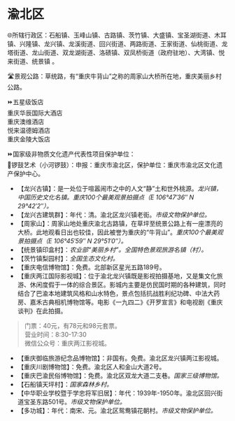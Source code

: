 # 渝北区  
🌐所辖行政区：石船镇、玉峰山镇、古路镇、茨竹镇、大盛镇、宝圣湖街道、木耳镇、兴隆镇、龙兴镇、龙溪街道、回兴街道、两路街道、王家街道、仙桃街道、龙塔街道、龙山街道、双龙湖街道、洛碛镇、双凤桥街道（政府驻地）、大湾镇、悦来街道、统景镇 。  

🛣️景观公路：草统路，有“重庆牛背山”之称的周家山大桥所在地，重庆美丽乡村公路。  

⏩五星级饭店  
重庆华辰国际大酒店  
重庆澳维酒店  
悦来温德姆酒店  
重庆金陵大饭店  

⏩国家级非物质文化遗产代表性项目保护单位：  
🔸锣鼓艺术（小河锣鼓）：申报：重庆市渝北区，保护单位：重庆市渝北区文化遗产保护中心。  

* 【龙兴古镇】：是一处位于喧嚣闹市之中的人文“静”土和世外桃源。*龙兴镇，中国历史文化名镇。重庆100个最美观景拍摄点（E 106°47′36″ N 29°42′2″）。*  
* 【龙兴古建筑群】：年代：清。渝北区龙兴镇老街。*市级文物保护单位。*  
* 【周家山】：周家山地处重庆渝北古路镇，在草坪至统景公路上有一座漂亮的大桥。此地观看日出也较佳，因此被誉为重庆的“牛背山”。*重庆100个最美观景拍摄点（E 106°45′59″ N 29°51′0″）。*  
* 【统景镇印盒村】：*农业部“美丽乡村”。全国特色景观旅游名镇（村）。*  
* 【茨竹镇梨园村】：*全国生态文化村。*  
* 【重庆电信博物馆】：免费。北部新区星光五路189号。  
* 【重庆两江国际影视城】：位于渝北龙兴镇既是影视拍摄基地，又是集文化旅游、休闲度假于一体的综合景区。影城内主要是仿民国时期的各种建筑，同时结合了巴渝本地建筑风格和山水特色，景点包括抗战胜利纪功碑、中法大药房、嘉禾古典相机博物馆等。电影《一九四二》《开罗宣言》和电视剧《重庆谈判》在此拍摄。  
> 门票：40元，有78元和98元套票。  
> 营业时间：8:30-17:30  
> 微信公众号：重庆两江影视城。  
* 【重庆御临旅游纪念品博物馆】：非国有。免费。渝北区龙兴镇两江影视城。  
* 【重庆川剧博物馆】：免费。渝北区人和金山大道2号。  
* 【重庆巴渝民俗博物馆】：免费。渝北区双龙大道二支巷。*国家三级博物馆。*  
* 【石船镇天坪村】：*国家森林乡村。*  
* 【中华职业学校暨于学忠将军旧居】：年代：1939年-1950年。渝北区回兴街道宝圣东路501号。*市级文物保护单位。*  
* 【多功城】：年代：南宋、元。渝北区鸳鸯镇花朝村。*市级文物保护单位。*  